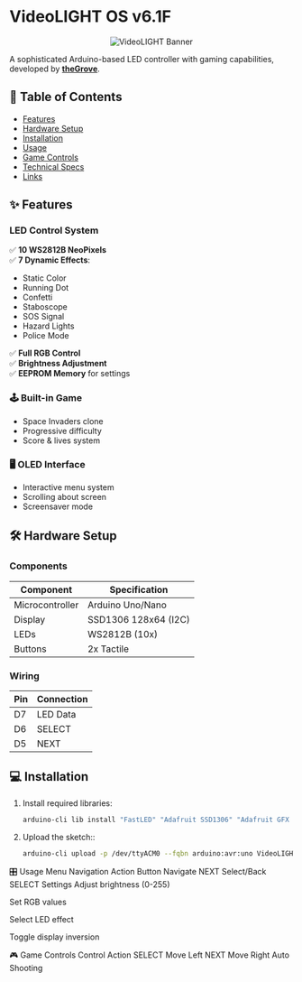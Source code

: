 # VideoLIGHT OS v6.1F

<div align="center">
  <img src="https://via.placeholder.com/800x200.png?text=VideoLIGHT+OS+v6.1F" alt="VideoLIGHT Banner">
</div>

A sophisticated Arduino-based LED controller with gaming capabilities, developed by **[theGrove](https://geniusbar.site/)**.

## 📌 Table of Contents
- [Features](#-features)
- [Hardware Setup](#-hardware-setup)
- [Installation](#-installation)
- [Usage](#-usage)
- [Game Controls](#-game-controls)
- [Technical Specs](#-technical-specs)
- [Links](#-links)

## ✨ Features

### LED Control System
✅ **10 WS2812B NeoPixels**  
✅ **7 Dynamic Effects**:
- Static Color
- Running Dot
- Confetti
- Staboscope
- SOS Signal
- Hazard Lights
- Police Mode

✅ **Full RGB Control**  
✅ **Brightness Adjustment**  
✅ **EEPROM Memory** for settings

### 🕹 Built-in Game
- Space Invaders clone
- Progressive difficulty
- Score & lives system

### 🖥 OLED Interface
- Interactive menu system
- Scrolling about screen
- Screensaver mode

## 🛠 Hardware Setup

### Components
| Component | Specification |
|-----------|---------------|
| Microcontroller | Arduino Uno/Nano |
| Display | SSD1306 128x64 (I2C) |
| LEDs | WS2812B (10x) |
| Buttons | 2x Tactile |

### Wiring
| Pin | Connection |
|-----|------------|
| D7  | LED Data   |
| D6  | SELECT     |
| D5  | NEXT       |

## 💻 Installation

1. Install required libraries:
   ```bash
   arduino-cli lib install "FastLED" "Adafruit SSD1306" "Adafruit GFX Library"
2. Upload the sketch::
   ```bash
   arduino-cli upload -p /dev/ttyACM0 --fqbn arduino:avr:uno VideoLIGHT6F.ino

🎛 Usage
Menu Navigation
Action  Button
Navigate  NEXT
Select/Back SELECT
Settings
Adjust brightness (0-255)

Set RGB values

Select LED effect

Toggle display inversion

🎮 Game Controls
Control Action
SELECT  Move Left
NEXT  Move Right
Auto  Shooting